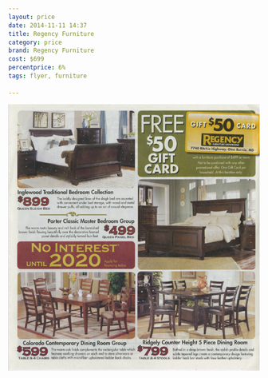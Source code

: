 ```yaml
---
layout: price
date: 2014-11-11 14:37
title: Regency Furniture
category: price
brand: Regency Furniture
cost: $699
percentprice: 6%
tags: flyer, furniture

---
```





           
<div class="imageContainer">
<img src="/img/editscans/RegencyFurn_1.png">
            
<div class="overlayContainerPrice">
<object type="image/svg+xml" data="/img/overlays/RegencyFurn_1.svg" class="trans"></object>
</div>


</div>
            
        
        
